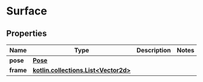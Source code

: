 
# Surface

## Properties
Name | Type | Description | Notes
------------ | ------------- | ------------- | -------------
**pose** | [**Pose**](Pose.md) |  | 
**frame** | [**kotlin.collections.List&lt;Vector2d&gt;**](Vector2d.md) |  | 



